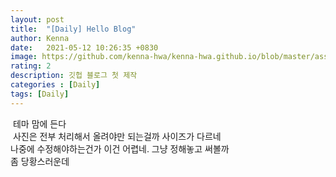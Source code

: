 ```yaml
---
layout: post
title:  "[Daily] Hello Blog"
author: Kenna
date:   2021-05-12 10:26:35 +0830
image: https://github.com/kenna-hwa/kenna-hwa.github.io/blob/master/assets/images/blog/helloblog/mytoughexperience.jpg?raw=true
rating: 2
description: 깃헙 블로그 첫 제작
categories : [Daily]
tags: [Daily]
---
```


​
테마 맘에 든다<br>
​
사진은 전부 처리해서 올려야만 되는걸까 사이즈가 다르네<br>
나중에 수정해야하는건가 이건 어렵네. 그냥 정해놓고 써볼까<br>
​
좀 당황스러운데